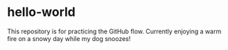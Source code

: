 # hello-world
This repository is for practicing the GitHub flow.
Currently enjoying a warm fire on a snowy day while my dog snoozes!
